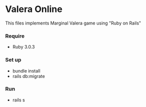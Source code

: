 # Valera Online
This files implements Marginal Valera game using "Ruby on Rails"
### Require  
 * Ruby 3.0.3
### Set up
 * bundle install
 * rails db:migrate
### Run
 * rails s
